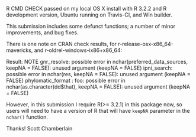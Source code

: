 R CMD CHECK passed on my local OS X install with R 3.2.2 and
R development version, Ubuntu running on Travis-CI, and Win builder.

This submission includes some defunct functions; a number of minor 
improvements, and bug fixes.

There is one note on CRAN check results, for r-release-osx-x86_64-mavericks, and r-oldrel-windows-ix86+x86_64:

Result: NOTE 
    gnr_resolve: possible error in nchar(preferred_data_sources, keepNA =
     FALSE): unused argument (keepNA = FALSE)
    ipni_search: possible error in nchar(res, keepNA = FALSE): unused
     argument (keepNA = FALSE)
    phylomatic_format : foo: possible error in nchar(as.character(dd$that),
     keepNA = FALSE): unused argument (keepNA = FALSE) 
     
However, in this submission I require R(>= 3.2.1) in this package now, so users 
will need to have a version of R that will have `keepNA` parameter in the `nchar()` 
function. 

Thanks!
Scott Chamberlain
